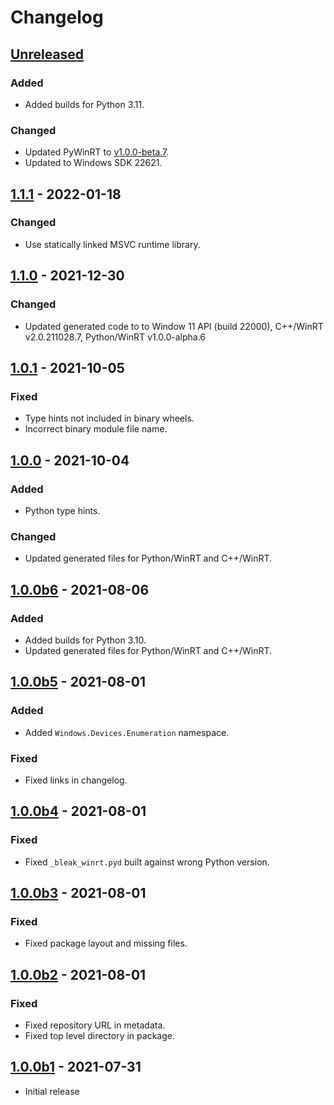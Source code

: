 <!-- refer to https://keepachangelog.com for guidance. -->

# Changelog

## [Unreleased]

### Added
- Added builds for Python 3.11.

### Changed
- Updated PyWinRT to [v1.0.0-beta.7](https://github.com/pywinrt/pywinrt/releases/tag/v1.0.0-beta.7).
- Updated to Windows SDK 22621.

## [1.1.1] - 2022-01-18

### Changed
- Use statically linked MSVC runtime library.

## [1.1.0] - 2021-12-30

### Changed
- Updated generated code to to Window 11 API (build 22000), C++/WinRT v2.0.211028.7,
  Python/WinRT v1.0.0-alpha.6

## [1.0.1] - 2021-10-05

### Fixed
- Type hints not included in binary wheels.
- Incorrect binary module file name.

## [1.0.0] - 2021-10-04

### Added
- Python type hints.

### Changed
- Updated generated files for Python/WinRT and C++/WinRT.

## [1.0.0b6] - 2021-08-06

### Added
- Added builds for Python 3.10.
- Updated generated files for Python/WinRT and C++/WinRT.

## [1.0.0b5] - 2021-08-01

### Added
- Added `Windows.Devices.Enumeration` namespace.

### Fixed
- Fixed links in changelog.

## [1.0.0b4] - 2021-08-01

### Fixed
- Fixed `_bleak_winrt.pyd` built against wrong Python version.

## [1.0.0b3] - 2021-08-01

### Fixed
- Fixed package layout and missing files.

## [1.0.0b2] - 2021-08-01

### Fixed
- Fixed repository URL in metadata.
- Fixed top level directory in package.

## [1.0.0b1] - 2021-07-31

- Initial release


[Unreleased]: https://github.com/dlech/bleak-winrt/compare/v1.1.1...main
[1.1.1]: https://github.com/dlech/bleak-winrt/compare/v1.1.0...v1.1.1
[1.1.0]: https://github.com/dlech/bleak-winrt/compare/v1.0.1...v1.1.0
[1.0.1]: https://github.com/dlech/bleak-winrt/compare/v1.0.0...v1.0.1
[1.0.0]: https://github.com/dlech/bleak-winrt/compare/v1.0.0b6...v1.0.0
[1.0.0b6]: https://github.com/dlech/bleak-winrt/compare/v1.0.0b5...v1.0.0b6
[1.0.0b5]: https://github.com/dlech/bleak-winrt/compare/v1.0.0b4...v1.0.0b5
[1.0.0b4]: https://github.com/dlech/bleak-winrt/compare/v1.0.0b3...v1.0.0b4
[1.0.0b3]: https://github.com/dlech/bleak-winrt/compare/v1.0.0b2...v1.0.0b3
[1.0.0b2]: https://github.com/dlech/bleak-winrt/compare/v1.0.0b1...v1.0.0b2
[1.0.0b1]: https://github.com/dlech/bleak-winrt/tree/v1.0.0b1
